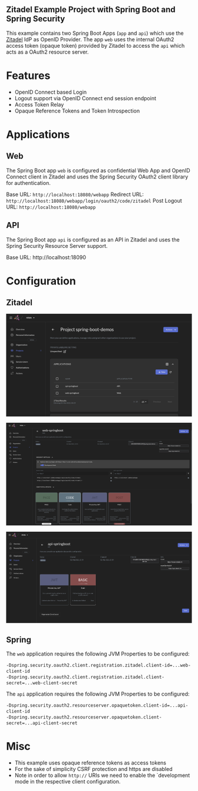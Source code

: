 Zitadel Example Project with Spring Boot and Spring Security
----

This example contains two Spring Boot Apps (`app` and `api`) which use the [Zitadel](https://zitadel.ch/) IdP as OpenID Provider.
The app `web` uses the internal OAuth2 access token (opaque token) provided by Zitadel to access the `api` which acts as a OAuth2 resource server.

# Features
- OpenID Connect based Login
- Logout support via OpenID Connect end session endpoint
- Access Token Relay
- Opaque Reference Tokens and Token Introspection

# Applications

## Web

The Spring Boot app `web` is configured as confidential Web App and OpenID Connect client in Zitadel and uses the Spring Security OAuth2 client library
for authentication.

Base URL: `http://localhost:18080/webapp`
Redirect URL: `http://localhost:18080/webapp/login/oauth2/code/zitadel`
Post Logout URL: `http://localhost:18080/webapp`

## API

The Spring Boot app `api` is configured as an API in Zitadel and uses the Spring Security Resource Server support.

Base URL: http://localhost:18090

# Configuration

## Zitadel

![Client Configurations](spring-boot-zitadel-config.png)

![Web App Configurations](spring-boot-zitadel-config-web-app2.png)

![API App Configurations](spring-boot-zitadel-config-api-app.png)

## Spring

The `web` application requires the following JVM Properties to be configured:
```
-Dspring.security.oauth2.client.registration.zitadel.client-id=...web-client-id
-Dspring.security.oauth2.client.registration.zitadel.client-secret=...web-client-secret
```

The `api` application requires the following JVM Properties to be configured:
```
-Dspring.security.oauth2.resourceserver.opaquetoken.client-id=...api-client-id
-Dspring.security.oauth2.resourceserver.opaquetoken.client-secret=...api-client-secret
```

# Misc

- This example uses opaque reference tokens as access tokens
- For the sake of simplicity CSRF protection and https are disabled
- Note in order to allow `http://` URIs we need to enable the `development mode in the respective client configuration.